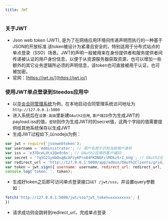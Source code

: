 ```yaml
---
title: JWT
---
```

### 关于JWT
- Json web token (JWT), 是为了在网络应用环境间传递声明而执行的一种基于JSON的开放标准.该token被设计为紧凑且安全的，特别适用于分布式站点的单点登录（SSO）场景。JWT的声明一般被用来在身份提供者和服务提供者间传递被认证的用户身份信息，以便于从资源服务器获取资源，也可以增加一些额外的其它业务逻辑所必须的声明信息，该token也可直接被用于认证，也可被加密。
- 官网：[https://jwt.io/](https://jwt.io/)

### 使用JWT单点登录到Steedos应用中
- 以[华炎合同管理系统](https://github.com/steedos/steedos-contracts-app)为例，在本地启动合同管理系统访问地址为`http://127.0.0.1:5000`
- 进入系统后在`设置-高级`里新建`OAuth2应用`, `客户端ID`作为生成JWT的payload.iss的值，`密钥`则作为生成JWT时的secret值，这两个字段的值需要提供给其他系统保存以生成JWT
- 生成JWT过程如下,以nodejs为例：
```js
var jwt = require('jsonwebtoken');
var username = 'Administrator'; // 用户名用于识别当前用户身份
var iss = 'e37DceLdtx2Qedc6o'; // OAuth2应用的客户端ID
var secret = '7q5G21ymbDxqBcAFzyKPro84FKDN6FclMOkz5rZ_kUg'; // OAuth2应用的密钥
var redirect_url = 'http://127.0.0.1:5000/app/admin/OAuth2Clients/grid/all'; // 跳转地址
var token = jwt.sign({ username: username, redirect_url: redirect_url, iss: iss }, secret);
console.log('token: ', token);
```
- 生成好token之后即可访问单点登录接口`GET /jwt/sso`，并设置query参数如：
```js
fetch('http://127.0.0.1:5000/jwt/sso?jwt_token=xxxxxxxxx', {
})
```
- 请求成功则会跳转到redirect_url，完成单点登录
